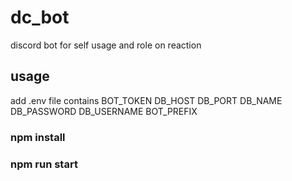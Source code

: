 # dc_bot
discord bot for self usage and role on reaction
## usage

add .env file contains BOT_TOKEN DB_HOST DB_PORT DB_NAME DB_PASSWORD DB_USERNAME BOT_PREFIX

### npm install
### npm run start

